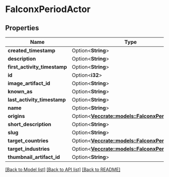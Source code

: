 # FalconxPeriodActor

## Properties

Name | Type | Description | Notes
------------ | ------------- | ------------- | -------------
**created_timestamp** | Option<**String**> |  | [optional]
**description** | Option<**String**> |  | [optional]
**first_activity_timestamp** | Option<**String**> |  | [optional]
**id** | Option<**i32**> |  | [optional]
**image_artifact_id** | Option<**String**> |  | [optional]
**known_as** | Option<**String**> |  | [optional]
**last_activity_timestamp** | Option<**String**> |  | [optional]
**name** | Option<**String**> |  | [optional]
**origins** | Option<[**Vec<crate::models::FalconxPeriodEntity>**](falconx.Entity.md)> |  | [optional]
**short_description** | Option<**String**> |  | [optional]
**slug** | Option<**String**> |  | [optional]
**target_countries** | Option<[**Vec<crate::models::FalconxPeriodEntity>**](falconx.Entity.md)> |  | [optional]
**target_industries** | Option<[**Vec<crate::models::FalconxPeriodEntity>**](falconx.Entity.md)> |  | [optional]
**thumbnail_artifact_id** | Option<**String**> |  | [optional]

[[Back to Model list]](./README.md#documentation-for-models) [[Back to API list]](./README.md#documentation-for-api-endpoints) [[Back to README]](../README.md)
